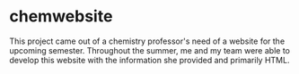 # chemwebsite
This project came out of a chemistry professor's need of a website for the upcoming semester. Throughout the summer, me and my team were able to develop this website with 
the information she provided and primarily HTML.
